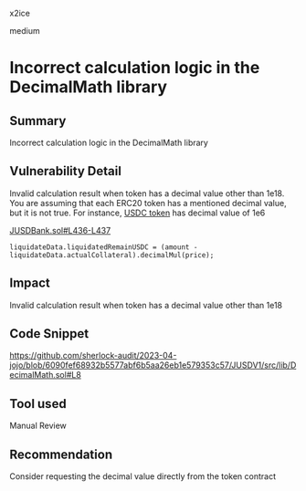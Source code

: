 x2ice

medium

# Incorrect calculation logic in the DecimalMath library

## Summary

Incorrect calculation logic in the DecimalMath library

## Vulnerability Detail

Invalid calculation result when token has a decimal value other than 1e18. You are assuming that each ERC20 token has a mentioned decimal value, but it is not true. For instance, [USDC token](https://arbiscan.io/token/0xff970a61a04b1ca14834a43f5de4533ebddb5cc8#readProxyContract) has decimal value of 1e6

[JUSDBank.sol#L436-L437](https://github.com/sherlock-audit/2023-04-jojo/blob/6090fef68932b5577abf6b5aa26eb1e579353c57/JUSDV1/src/Impl/JUSDBank.sol#L436-L437)

`liquidateData.liquidatedRemainUSDC = (amount - liquidateData.actualCollateral).decimalMul(price);`

## Impact

Invalid calculation result when token has a decimal value other than 1e18

## Code Snippet

https://github.com/sherlock-audit/2023-04-jojo/blob/6090fef68932b5577abf6b5aa26eb1e579353c57/JUSDV1/src/lib/DecimalMath.sol#L8

## Tool used

Manual Review

## Recommendation

Consider requesting the decimal value directly from the token contract